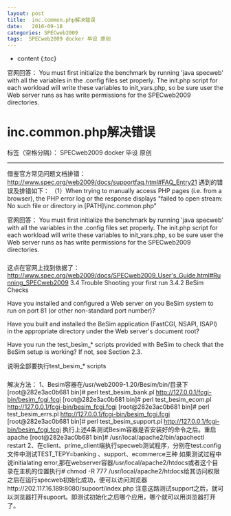 ```yaml
---
layout: post
title:  inc.common.php解决错误
date:   2016-09-18
categories: SPECweb2009
tags:  SPECweb2009 docker 毕设 原创
---
```


* content
{:toc}

 
 官网回答：
You must first initialize the benchmark by running 'java specweb' with all the variables in the .config files set properly.
The init.php script for each workload will write these variables to init_vars.php, so be sure user the Web server runs as has write permissions for the SPECweb2009 directories.





# inc.common.php解决错误

标签（空格分隔）： SPECweb2009 docker 毕设 原创

---

借鉴官方常见问题文档排错：
          http://www.spec.org/web2009/docs/supportfaq.html#FAQ_Entry21
遇到的错误及排错如下：
（1）When trying to manually access PHP pages (i.e. from a browser), the PHP error log or the response displays "failed to open stream: No such file or directory in [PATH]\inc.common.php"
 
 官网回答：
You must first initialize the benchmark by running 'java specweb' with all the variables in the .config files set properly.
The init.php script for each workload will write these variables to init_vars.php, so be sure user the Web server runs as has write permissions for the SPECweb2009 directories.

### ########################################################

 这点在官网上找到依据了：http://www.spec.org/web2009/docs/SPECweb2009_User's_Guide.html#Running_SPECweb2009
3.4     Trouble Shooting your first run
3.4.2                BeSim Checks

Have you installed and configured a Web server on you BeSim system to run on port 81 (or other non-standard port number)?

Have you built and installed the BeSim application (FastCGI, NSAPI, ISAPI) in the appropriate directory under the Web server's document root?

Have you run the test_besim_* scripts provided with BeSim to check that the BeSim setup is working?  If not, see  Section 2.3.

说明全部要执行test_besim_* scripts

### ##########################################################

 解决方法：
1、Besim容器在/usr/web2009-1.20/Besim/bin/目录下
[root@282e3ac0b681 bin]# perl test_besim_bank.pl http://127.0.0.1/fcgi-bin/besim_fcgi.fcgi
[root@282e3ac0b681 bin]# perl test_besim_ecom.pl http://127.0.0.1/fcgi-bin/besim_fcgi.fcgi
[root@282e3ac0b681 bin]# perl test_besim_errs.pl http://127.0.0.1/fcgi-bin/besim_fcgi.fcgi
[root@282e3ac0b681 bin]# perl test_besim_support.pl http://127.0.0.1/fcgi-bin/besim_fcgi.fcgi
执行上述4条测试Besim容器是否安装好的命令之后。重启apache
[root@282e3ac0b681 bin]# /usr/local/apache2/bin/apachectl  restart
2、在client、prime_client端执行specweb测试程序，分别在test.config文件中测试TEST_TEPY=banking 、support、ecommerce三种
如果测试过程中说initialating error,那在webserver容器/usr/local/apache2/htdocs或者这个目录在主机的位置执行# chmod -R 777 /usr/local/apache2/htdocs给其访问权限
之后在运行specweb初始化成功，便可以访问浏览器http://202.117.16.189:8080/supoort/index.php 注意这路测试support之后，就可以浏览器打开supoort。即测试初始化之后哪个应用，哪个就可以用浏览器打开了。






